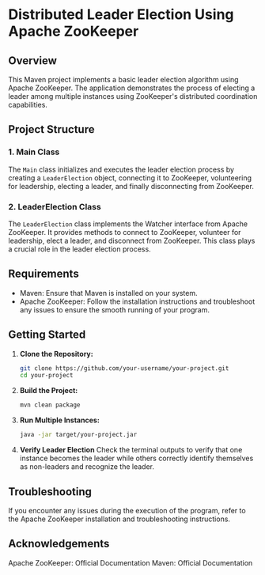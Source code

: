 # Distributed Leader Election Using Apache ZooKeeper

## Overview

This Maven project implements a basic leader election algorithm using Apache ZooKeeper. The application demonstrates the process of electing a leader among multiple instances using ZooKeeper's distributed coordination capabilities.

## Project Structure

### 1. Main Class

The `Main` class initializes and executes the leader election process by creating a `LeaderElection` object, connecting it to ZooKeeper, volunteering for leadership, electing a leader, and finally disconnecting from ZooKeeper.

### 2. LeaderElection Class

The `LeaderElection` class implements the Watcher interface from Apache ZooKeeper. It provides methods to connect to ZooKeeper, volunteer for leadership, elect a leader, and disconnect from ZooKeeper. This class plays a crucial role in the leader election process.

## Requirements

- Maven: Ensure that Maven is installed on your system.
- Apache ZooKeeper: Follow the installation instructions and troubleshoot any issues to ensure the smooth running of your program.

## Getting Started

1. **Clone the Repository:**
   ```bash
   git clone https://github.com/your-username/your-project.git
   cd your-project
   ```
2. **Build the Project:**
   ```bash
   mvn clean package
   ```
3. **Run Multiple Instances:**
   ```bash
   java -jar target/your-project.jar
   ```
4. **Verify Leader Election**
  Check the terminal outputs to verify that one instance becomes the leader while others correctly identify themselves as non-leaders and recognize the leader.
## Troubleshooting
If you encounter any issues during the execution of the program, refer to the Apache ZooKeeper installation and troubleshooting instructions.

## Acknowledgements
Apache ZooKeeper: Official Documentation
Maven: Official Documentation
